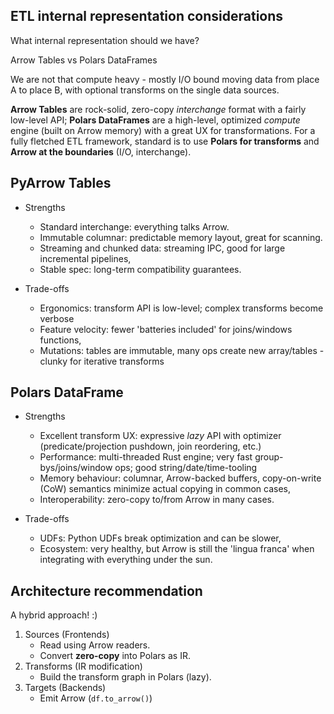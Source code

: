 ## ETL internal representation considerations

What internal representation should we have?

Arrow Tables vs Polars DataFrames

We are not that compute heavy - mostly I/O bound moving data
from place A to place B, with optional transforms on the single
data sources.

**Arrow Tables** are rock-solid, zero-copy *interchange* format
with a fairly low-level API; **Polars DataFrames** are a high-level,
optimized *compute* engine (built on Arrow memory) with a great UX
for transformations. For a fully fletched ETL framework, standard
is to use **Polars for transforms** and **Arrow at the boundaries** (I/O, interchange).

## PyArrow Tables

- Strengths
    - Standard interchange: everything talks Arrow.
    - Immutable columnar: predictable memory layout, great for scanning.
    - Streaming and chunked data: streaming IPC, good for large incremental pipelines,
    - Stable spec: long-term compatibility guarantees.

- Trade-offs
    - Ergonomics: transform API is low-level; complex transforms become verbose
    - Feature velocity: fewer 'batteries included' for joins/windows functions,
    - Mutations: tables are immutable, many ops create new array/tables - clunky for iterative transforms

## Polars DataFrame

- Strengths
    - Excellent transform UX: expressive *lazy* API with optimizer (predicate/projection pushdown, join reordering, etc.)
    - Performance: multi-threaded Rust engine; very fast group-bys/joins/window ops; good string/date/time-tooling
    - Memory behaviour: columnar, Arrow-backed buffers, copy-on-write (CoW) semantics minimize actual copying in common cases,
    - Interoperability: zero-copy to/from Arrow in many cases.

- Trade-offs
    - UDFs: Python UDFs break optimization and can be slower,
    - Ecosystem: very healthy, but Arrow is still the 'lingua franca' when integrating with everything under the sun.

## Architecture recommendation

A hybrid approach! :)

1. Sources (Frontends)
    - Read using Arrow readers.
    - Convert **zero-copy** into Polars as IR.
2. Transforms (IR modification)
    - Build the transform graph in Polars (lazy).
3. Targets (Backends)
    - Emit Arrow (`df.to_arrow()`)

